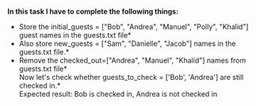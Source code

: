 **In this task I have to complete the following things:**<br>
* Store the initial_guests = ["Bob", "Andrea", "Manuel", "Polly", "Khalid"] guest names in the guests.txt file*
* Also store new_guests = ["Sam", "Danielle", "Jacob"] names in the guests.txt file.*
* Remove the checked_out=["Andrea", "Manuel", "Khalid"] names from guests.txt file*<br>
Now let's check whether guests_to_check = ['Bob', 'Andrea'] are still checked in.*<br>
Expected result: Bob is checked in, Andrea is not checked in